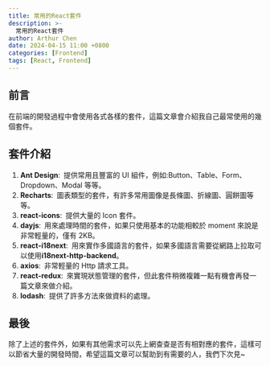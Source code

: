 ```yaml
---
title: 常用的React套件
description: >-
  常用的React套件
author: Arthur Chen
date: 2024-04-15 11:00 +0800
categories: [Frontend]
tags: [React, Frontend]
---
```


## 前言

在前端的開發過程中會使用各式各樣的套件，這篇文章會介紹我自己最常使用的幾個套件。

## 套件介紹

1. **Ant Design**:&ensp;提供常用且豐富的 UI 組件，例如:Button、Table、Form、Dropdown、Modal 等等。
2. **Recharts**:&ensp;圖表類型的套件，有許多常用圖像是長條圖、折線圖、圓餅圖等等。
3. **react-icons**:&ensp;提供大量的 Icon 套件。
4. **dayjs**:&ensp;用來處理時間的套件，如果只使用基本的功能相較於 moment 來說是非常輕量的，僅有 2KB。
5. **react-i18next**:&ensp;用來實作多國語言的套件，如果多國語言需要從網路上拉取可以使用**i18next-http-backend**。
6. **axios**:&ensp;非常輕量的 Http 請求工具。
7. **react-redux**:&ensp;來實現狀態管理的套件，但此套件稍微複雜一點有機會再發一篇文章來做介紹。
8. **lodash**:&ensp;提供了許多方法來做資料的處理。

## 最後

除了上述的套件外，如果有其他需求可以先上網查查是否有相對應的套件，這樣可以節省大量的開發時間，希望這篇文章可以幫助到有需要的人，我們下次見~
